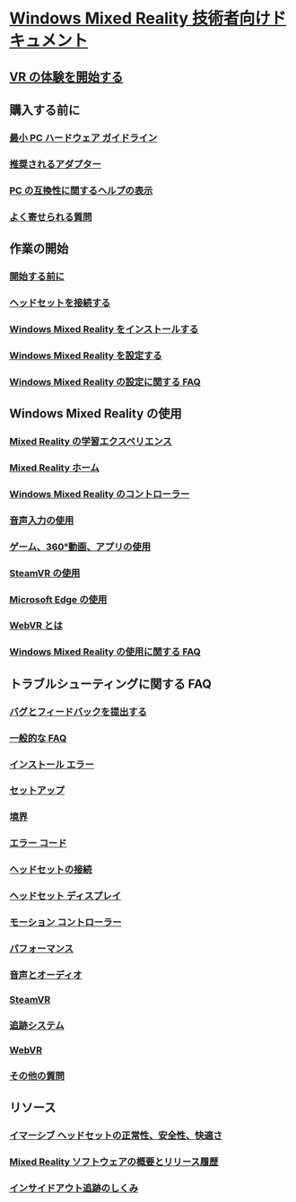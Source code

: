 # [Windows Mixed Reality 技術者向けドキュメント](index.yml)
## [VR の体験を開始する](vr-journey.md)

## 購入する前に
<!-- ### [What is Windows Mixed Reality?](windows-mixed-reality.md) -->
### [最小 PC ハードウェア ガイドライン](windows-mixed-reality-minimum-pc-hardware-compatibility-guidelines.md)
### [推奨されるアダプター](recommended-adapters-for-windows-mixed-reality-capable-pcs.md)
### [PC の互換性に関するヘルプの表示](get-help-with-pc-compatibility.md)
### [よく寄せられる質問](before-you-buy-faqs.md)

## 作業の開始
### [開始する前に](before-you-start.md)
### [ヘッドセットを接続する](plug-in-your-headset.md)
### [Windows Mixed Reality をインストールする](install-windows-mixed-reality.md)
### [Windows Mixed Reality を設定する](set-up-windows-mixed-reality.md)
### [Windows Mixed Reality の設定に関する FAQ](wmr-setup-faq.md)

## Windows Mixed Reality の使用
### [Mixed Reality の学習エクスペリエンス](learn-mixed-reality.md)
### [Mixed Reality ホーム](your-mixed-reality-home.md)
### [Windows Mixed Reality のコントローラー](controllers-in-wmr.md)
### [音声入力の使用](using-speech-in-wmr.md)
### [ゲーム、360°動画、アプリの使用](using-games-and-apps-in-windows-mixed-reality.md)
### [SteamVR の使用](using-steamvr-with-windows-mixed-reality.md)
### [Microsoft Edge の使用](using-microsoft-edge.md)
### [WebVR とは](webvr.md)
### [Windows Mixed Reality の使用に関する FAQ](using-wmr-faq.md)

## トラブルシューティングに関する FAQ
### [バグとフィードバックを提出する](filing-feedback.md)
### [一般的な FAQ](troubleshooting-windows-mixed-reality.md)
### [インストール エラー](installation_errors.md)
### [セットアップ](set-up-questions.md)
### [境界](boundary-questions.md)
### [エラー コード](error-codes.md)
### [ヘッドセットの接続](headset-connectivity.md)
### [ヘッドセット ディスプレイ](headset-display.md)
### [モーション コントローラー](motion-controller-problems.md)
### [パフォーマンス](performance-questions.md)
### [音声とオーディオ](speech-and-audio.md)
### [SteamVR](steamvr-questions.md)
### [追跡システム](tracking.md)
### [WebVR](webvr-questions.md)
### [その他の質問](other-questions.md)

## リソース
### [イマーシブ ヘッドセットの正常性、安全性、快適さ](wmr-health-safety-comfort.md)
### [Mixed Reality ソフトウェアの概要とリリース履歴](mixed-reality-software.md)
### [インサイドアウト追跡のしくみ](tracking-system.md)
